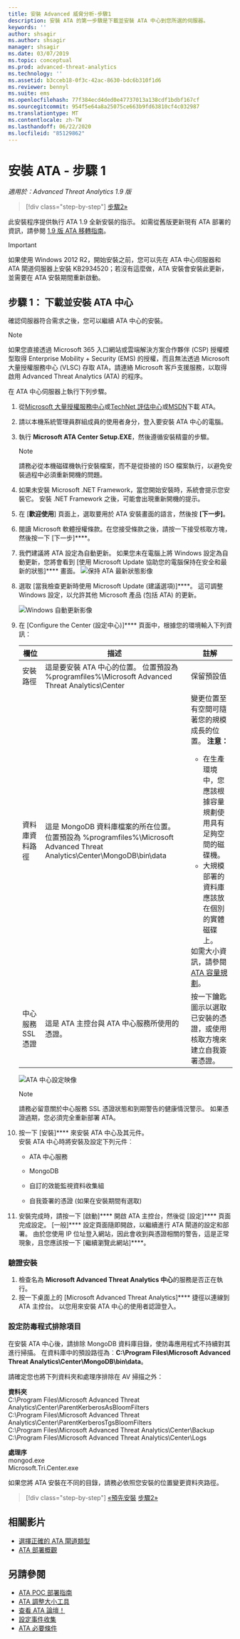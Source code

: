 ```yaml
---
title: 安裝 Advanced 威脅分析-步驟1
description: 安裝 ATA 的第一步驟是下載並安裝 ATA 中心到您所選的伺服器。
keywords: ''
author: shsagir
ms.author: shsagir
manager: shsagir
ms.date: 03/07/2019
ms.topic: conceptual
ms.prod: advanced-threat-analytics
ms.technology: ''
ms.assetid: b3cceb18-0f3c-42ac-8630-bdc6b310f1d6
ms.reviewer: bennyl
ms.suite: ems
ms.openlocfilehash: 77f384ecd4ded0e47737013a138cdf1bdbf167cf
ms.sourcegitcommit: 954f5e64a8a25075ce663b9fd63810cf4c032987
ms.translationtype: MT
ms.contentlocale: zh-TW
ms.lasthandoff: 06/22/2020
ms.locfileid: "85129862"
---
```

# <a name="install-ata---step-1"></a>安裝 ATA - 步驟 1

*適用於：Advanced Threat Analytics 1.9 版*

> [!div class="step-by-step"]
> [步驟2»](install-ata-step2.md)

此安裝程序提供執行 ATA 1.9 全新安裝的指示。 如需從舊版更新現有 ATA 部署的資訊，請參閱 [1.9 版 ATA 移轉指南](ata-update-1.9-migration-guide.md)。

> [!IMPORTANT]
> 如果使用 Windows 2012 R2，開始安裝之前，您可以先在 ATA 中心伺服器和 ATA 閘道伺服器上安裝 KB2934520；若沒有這麼做，ATA 安裝會安裝此更新，並需要在 ATA 安裝期間重新啟動。

## <a name="step-1-download-and-install-the-ata-center"></a>步驟 1： 下載並安裝 ATA 中心

確認伺服器符合需求之後，您可以繼續 ATA 中心的安裝。

> [!NOTE]
> 如果您直接透過 Microsoft 365 入口網站或雲端解決方案合作夥伴 (CSP) 授權模型取得 Enterprise Mobility + Security (EMS) 的授權，而且無法透過 Microsoft 大量授權服務中心 (VLSC) 存取 ATA，請連絡 Microsoft 客戶支援服務，以取得啟用 Advanced Threat Analytics (ATA) 的程序。

在 ATA 中心伺服器上執行下列步驟。

1. 從[Microsoft 大量授權服務中心](https://www.microsoft.com/Licensing/servicecenter/default.aspx)或[TechNet 評估中心](https://www.microsoft.com/evalcenter/)或[MSDN](https://msdn.microsoft.com/subscriptions/downloads)下載 ATA。

1. 請以本機系統管理員群組成員的使用者身分，登入要安裝 ATA 中心的電腦。

1. 執行 **Microsoft ATA Center Setup.EXE**，然後遵循安裝精靈的步驟。

    > [!NOTE]
    > 請務必從本機磁碟機執行安裝檔案，而不是從掛接的 ISO 檔案執行，以避免安裝過程中必須重新開機的問題。

1. 如果未安裝 Microsoft .NET Framework，當您開始安裝時，系統會提示您安裝它。 安裝 .NET Framework 之後，可能會出現重新開機的提示。
1. 在 [**歡迎使用**] 頁面上，選取要用於 ATA 安裝畫面的語言，然後按 **[下一步]**。

1. 閱讀 Microsoft 軟體授權條款。在您接受條款之後，請按一下接受核取方塊，然後按一下 [下一步]****。

1. 我們建議將 ATA 設定為自動更新。 如果您未在電腦上將 Windows 設定為自動更新，您將會看到 [使用 Microsoft Update 協助您的電腦保持在安全和最新的狀態]**** 畫面。
    ![保持 ATA 最新狀態影像](media/ata_ms_update.png)

1. 選取 [當我檢查更新時使用 Microsoft Update (建議選項)]****。 這可調整 Windows 設定，以允許其他 Microsoft 產品 (包括 ATA) 的更新。

    ![Windows 自動更新影像](media/ata_installupdatesautomatically.png)

1. 在 [Configure the Center (設定中心)]**** 頁面中，根據您的環境輸入下列資訊：

    |欄位|描述|註解|
    |---------|---------------|------------|
    |安裝路徑|這是要安裝 ATA 中心的位置。 位置預設為 %programfiles%\Microsoft Advanced Threat Analytics\Center|保留預設值|
    |資料庫資料路徑|這是 MongoDB 資料庫檔案的所在位置。 位置預設為 %programfiles%\Microsoft Advanced Threat Analytics\Center\MongoDB\bin\data|變更位置至有空間可隨著您的規模成長的位置。 **注意：** <ul><li>在生產環境中，您應該根據容量規劃使用具有足夠空間的磁碟機。</li><li>大規模部署的資料庫應該放在個別的實體磁碟上。</li></ul>如需大小資訊，請參閱 [ATA 容量規劃](ata-capacity-planning.md)。|
    |中心服務 SSL 憑證|這是 ATA 主控台與 ATA 中心服務所使用的憑證。|按一下鑰匙圖示以選取已安裝的憑證，或使用核取方塊來建立自我簽署憑證。|

    ![ATA 中心設定映像](media/ATA-Center-Configuration.png)

    > [!NOTE]
    > 請務必留意關於中心服務 SSL 憑證狀態和到期警告的健康情況警示。 如果憑證過期，您必須完全重新部署 ATA。

1. 按一下 [安裝]**** 來安裝 ATA 中心及其元件。  
安裝 ATA 中心時將安裝及設定下列元件︰

    - ATA 中心服務

    - MongoDB

    - 自訂的效能監視資料收集組

    - 自我簽署的憑證 (如果在安裝期間有選取)

1. 安裝完成時，請按一下 [啟動]**** 開啟 ATA 主控台，然後從 [設定]**** 頁面完成設定。
    [一般]**** 設定頁面隨即開啟，以繼續進行 ATA 閘道的設定和部署。
    由於您使用 IP 位址登入網站，因此會收到與憑證相關的警告，這是正常現象，且您應該按一下 [繼續瀏覽此網站]****。

### <a name="validate-installation"></a>驗證安裝

1. 檢查名為 **Microsoft Advanced Threat Analytics 中心**的服務是否正在執行。
1. 按一下桌面上的 [Microsoft Advanced Threat Analytics]**** 捷徑以連線到 ATA 主控台。 以您用來安裝 ATA 中心的使用者認證登入。

### <a name="set-anti-virus-exclusions"></a>設定防毒程式排除項目

在安裝 ATA 中心後，請排除 MongoDB 資料庫目錄，使防毒應用程式不持續對其進行掃描。 在資料庫中的預設路徑為︰**C:\Program Files\Microsoft Advanced Threat Analytics\Center\MongoDB\bin\data**。

請確定您也將下列資料夾和處理序排除在 AV 掃描之外：

**資料夾**  
C:\Program Files\Microsoft Advanced Threat Analytics\Center\ParentKerberosAsBloomFilters  
C:\Program Files\Microsoft Advanced Threat Analytics\Center\ParentKerberosTgsBloomFilters  
C:\Program Files\Microsoft Advanced Threat Analytics\Center\Backup  
C:\Program Files\Microsoft Advanced Threat Analytics\Center\Logs

**處理序**  
mongod.exe  
Microsoft.Tri.Center.exe

如果您將 ATA 安裝在不同的目錄，請務必依照您安裝的位置變更資料夾路徑。

> [!div class="step-by-step"]
> [«預先安裝](configure-port-mirroring.md) 
> [步驟2»](install-ata-step2.md)

## <a name="related-videos"></a>相關影片

- [選擇正確的 ATA 閘道類型](https://channel9.msdn.com/Shows/Microsoft-Security/ATA-Deployment-Choose-the-Right-Gateway-Type)
- [ATA 部署概觀](https://channel9.msdn.com/Shows/Microsoft-Security/Overview-of-ATA-Deployment-in-10-Minutes)

## <a name="see-also"></a>另請參閱

- [ATA POC 部署指南](https://aka.ms/atapoc)
- [ATA 調整大小工具](https://aka.ms/atasizingtool)
- [查看 ATA 論壇！](https://social.technet.microsoft.com/Forums/security/home?forum=mata)
- [設定事件收集](configure-event-collection.md)
- [ATA 必要條件](ata-prerequisites.md)
